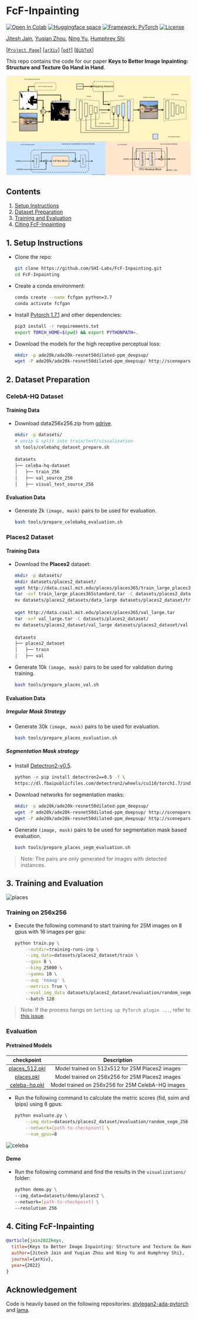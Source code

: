 # FcF-Inpainting

[![Open In Colab](https://colab.research.google.com/assets/colab-badge.svg)](https://colab.research.google.com/github/SHI-Labs/FcF-Inpainting/blob/main/colab/FcF_Inpainting.ipynb) [![Huggingface space](https://img.shields.io/badge/🤗-Huggingface%20Space-cyan.svg)](https://huggingface.co/spaces/shi-lab/FcF-Inpainting) [![Framework: PyTorch](https://img.shields.io/badge/Framework-PyTorch-orange.svg)](https://pytorch.org/) [![License](https://img.shields.io/badge/License-Apache_2.0-green.svg)](https://opensource.org/licenses/Apache-2.0)

[Jitesh Jain](https://praeclarumjj3.github.io/), [Yuqian Zhou](https://yzhouas.github.io/), [Ning Yu](https://ningyu1991.github.io/), [Humphrey Shi](https://www.humphreyshi.com/home)

[[`Project Page`](https://praeclarumjj3.github.io/fcf-inpainting/)] [[`arXiv`](https://arxiv.org/abs/2112.12782)] [[`pdf`](https://arxiv.org/pdf/2112.12782.pdf)] [[`BibTeX`](#4-citing-fcf-inpainting)]

This repo contains the code for our paper **Keys to Better Image Inpainting: Structure and Texture Go Hand in Hand**.

![FcFGAN](docs/fcf_gan.svg)

## Contents

1. [Setup Instructions](#1-setup-instructions)
2. [Dataset Preparation](#2-dataset-preparation)
3. [Training and Evaluation](#3-training-and-evaluation)
4. [Citing FcF-Inpainting](#4-citing-fcf-inpainting)

## 1. Setup Instructions

- Clone the repo:

    ```.bash
    git clone https://github.com/SHI-Labs/FcF-Inpainting.git
    cd FcF-Inpainting
    ```

- Create a conda environment:

    ```.bash
    conda create --name fcfgan python=3.7
    conda activate fcfgan
    ```

- Install [Pytorch 1.7.1](https://pytorch.org/get-started/previous-versions/) and other dependencies:

    ```.bash
    pip3 install -r requirements.txt
    export TORCH_HOME=$(pwd) && export PYTHONPATH=.
    ```

- Download the models for the high receptive perceptual loss:

    ```.bash
    mkdir -p ade20k/ade20k-resnet50dilated-ppm_deepsup/
    wget -P ade20k/ade20k-resnet50dilated-ppm_deepsup/ http://sceneparsing.csail.mit.edu/model/pytorch/ade20k-resnet50dilated-ppm_deepsup/encoder_epoch_20.pth
    ```

## 2. Dataset Preparation

### CelebA-HQ Dataset

#### Training Data

- Download data256x256.zip from [gdrive](https://drive.google.com/drive/folders/11Vz0fqHS2rXDb5pprgTjpD7S2BAJhi1P).

    ```.bash
    mkdir -p datasets/
    # unzip & split into train/test/visualization
    sh tools/celebahq_dataset_prepare.sh

    datasets
    ├── celeba-hq-dataset
    │   ├── train_256
    │   ├── val_source_256
    │   ├── visual_test_source_256
    ```

#### Evaluation Data

- Generate 2k `(image, mask)` pairs to be used for evaluation.

    ```.bash
    bash tools/prepare_celebahq_evaluation.sh
    ```

### Places2 Dataset

#### Training Data

- Download the **Places2** dataset:

    ```.bash
    mkdir -p datasets/
    mkdir datasets/places2_dataset/
    wget http://data.csail.mit.edu/places/places365/train_large_places365challenge.tar
    tar -xvf train_large_places365standard.tar -C datasets/places2_dataset/
    mv datasets/places2_datasets/data_large datasets/places2_dataset/train
    
    wget http://data.csail.mit.edu/places/places365/val_large.tar
    tar -xvf val_large.tar -C datasets/places2_dataset/
    mv datasets/places2_dataset/val_large datasets/places2_dataset/val

    datasets
    ├── places2_dataset
    │   ├── train
    │   ├── val
    ```

- Generate 10k `(image, mask)` pairs to be used for validation during training.

    ```.bash
    bash tools/prepare_places_val.sh
    ```

#### Evaluation Data

##### Irregular Mask Strategy

- Generate 30k `(image, mask)` pairs to be used for evaluation.

    ```.bash
    bash tools/prepare_places_evaluation.sh
    ```

##### Segmentation Mask strategy

- Install [Detectron2-v0.5](https://github.com/facebookresearch/detectron2/releases/tag/v0.5).

    ```.bash
    python -m pip install detectron2==0.5 -f \
    https://dl.fbaipublicfiles.com/detectron2/wheels/cu110/torch1.7/index.html
    ```

- Download networks for segmentation masks:

    ```.bash
    mkdir -p ade20k/ade20k-resnet50dilated-ppm_deepsup/
    wget -P ade20k/ade20k-resnet50dilated-ppm_deepsup/ http://sceneparsing.csail.mit.edu/model/pytorch/ade20k-resnet50dilated-ppm_deepsup/encoder_epoch_20.pth
    wget -P ade20k/ade20k-resnet50dilated-ppm_deepsup/ http://sceneparsing.csail.mit.edu/model/pytorch/ade20k-resnet50dilated-ppm_deepsup/decoder_epoch_20.pth
    ```

- Generate `(image, mask)` pairs to be used for segmentation mask based evaluation.

    ```.bash
    bash tools/prepare_places_segm_evaluation.sh
    ```

> Note: The pairs are only generated for images with detected instances.

## 3. Training and Evaluation

![places](docs/places_qual.svg)

### Training on 256x256

- Execute the following command to start training for 25M images on 8 gpus with 16 images per gpu:

    ```.bash
    python train.py \
        --outdir=training-runs-inp \
        --img_data=datasets/places2_dataset/train \
        --gpus 8 \
        --kimg 25000 \
        --gamma 10 \
        --aug 'noaug' \
        --metrics True \
        --eval_img_data datasets/places2_dataset/evaluation/random_segm_256
        --batch 128
    ```

> Note: If the process hangs on `Setting up PyTorch plugin ...`, refer to [this issue](https://github.com/NVlabs/stylegan2-ada-pytorch/issues/41).

### Evaluation

#### Pretrained Models

| **checkpoint** | **Description** |
|:--------------:|:---------------:|
| [places_512.pkl](https://drive.google.com/file/d/1-44Esd02ReZwFNGq6_epjQ4s-2P6iUdL/view?usp=sharing) | Model trained on 512x512 for 25M Places2 images |
| [places.pkl](https://drive.google.com/file/d/1U5P4KGSaQ6WdBuOMzElSlC-BI_gvTVPd/view?usp=sharing) | Model trained on 256x256 for 25M Places2 images |
| [celeba-hq.pkl](https://drive.google.com/file/d/1Zz99CQjE8SQbvsYFHzZSg5FKmL2-MDbh/view?usp=sharing) | Model trained on 256x256 for 25M CelebA-HQ images |

- Run the following command to calculate the metric scores (fid, ssim and lpips) using 8 gpus:

    ```.bash
    python evaluate.py \
        --img_data=datasets/places2_dataset/evaluation/random_segm_256 \
        --network=[path-to-checkpoint] \
        --num_gpus=8
    ```

![celeba](docs/celeba_qual.svg)

#### Demo

- Run the following command and find the results in the `visualizations/` folder:

    ```.bash
    python demo.py \
    --img_data=datasets/demo/places2 \
    --network=[path-to-checkpoint] \
    --resolution 256
    ```

## 4. Citing FcF-Inpainting

```BibTeX
@article{jain2022keys,
  title={Keys to Better Image Inpainting: Structure and Texture Go Hand in Hand},
  author={Jitesh Jain and Yuqian Zhou and Ning Yu and Humphrey Shi},
  journal={arXiv},
  year={2022}
} 
```

## Acknowledgement

Code is heavily based on the following repositories: [stylegan2-ada-pytorch](https://github.com/NVlabs/stylegan2-ada-pytorch/) and [lama](https://github.com/saic-mdal/lama).
